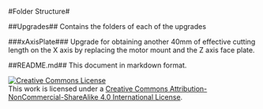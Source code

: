 #Folder Structure#

##Upgrades##
Contains the folders of each of the upgrades

###xAxisPlate###
Upgrade for obtaining another 40mm of effective cutting length on the X axis by replacing the motor mount and the Z axis face plate.

##README.md##
This document in markdown format.

<a rel="license" href="http://creativecommons.org/licenses/by-nc-sa/4.0/"><img alt="Creative Commons License" style="border-width:0" src="https://i.creativecommons.org/l/by-nc-sa/4.0/88x31.png" /></a><br />This work is licensed under a <a rel="license" href="http://creativecommons.org/licenses/by-nc-sa/4.0/">Creative Commons Attribution-NonCommercial-ShareAlike 4.0 International License</a>.